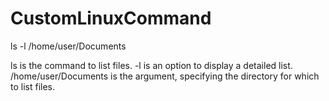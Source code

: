 # CustomLinuxCommand
ls -l /home/user/Documents



ls is the command to list files.
-l is an option to display a detailed list.
/home/user/Documents is the argument, specifying the directory for which to list files.

